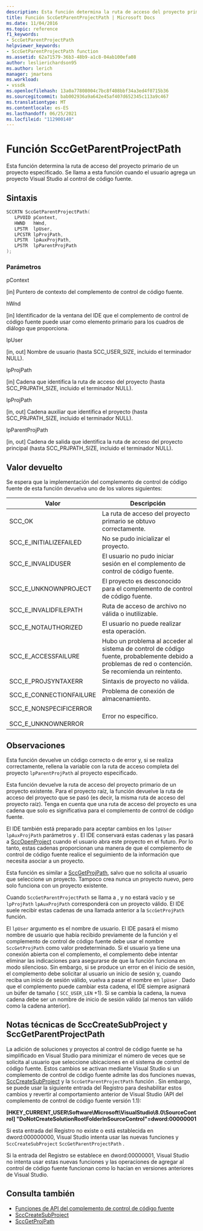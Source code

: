 ```yaml
---
description: Esta función determina la ruta de acceso del proyecto primario de un proyecto especificado.
title: Función SccGetParentProjectPath | Microsoft Docs
ms.date: 11/04/2016
ms.topic: reference
f1_keywords:
- SccGetParentProjectPath
helpviewer_keywords:
- SccGetParentProjectPath function
ms.assetid: 62a71579-36b3-48b9-a1c8-04ab100efa08
author: leslierichardson95
ms.author: lerich
manager: jmartens
ms.workload:
- vssdk
ms.openlocfilehash: 13a0a77808004c7bc8f408bbf34a3ed4f0715b36
ms.sourcegitcommit: bab002936a9a642e45af407d652345c113a9c467
ms.translationtype: MT
ms.contentlocale: es-ES
ms.lasthandoff: 06/25/2021
ms.locfileid: "112900140"
---
```

# <a name="sccgetparentprojectpath-function"></a>Función SccGetParentProjectPath
Esta función determina la ruta de acceso del proyecto primario de un proyecto especificado. Se llama a esta función cuando el usuario agrega un proyecto Visual Studio al control de código fuente.

## <a name="syntax"></a>Sintaxis

```cpp
SCCRTN SccGetParentProjectPath(
   LPVOID pContext,
   HWND   hWnd,
   LPSTR  lpUser,
   LPCSTR lpProjPath,
   LPSTR  lpAuxProjPath,
   LPSTR  lpParentProjPath
);
```

### <a name="parameters"></a>Parámetros
 pContext

[in] Puntero de contexto del complemento de control de código fuente.

 hWnd

[in] Identificador de la ventana del IDE que el complemento de control de código fuente puede usar como elemento primario para los cuadros de diálogo que proporciona.

 lpUser

[in, out] Nombre de usuario (hasta SCC_USER_SIZE, incluido el terminador NULL).

 lpProjPath

[in] Cadena que identifica la ruta de acceso del proyecto (hasta SCC_PRJPATH_SIZE, incluido el terminador NULL).

 lpProjPath

[in, out] Cadena auxiliar que identifica el proyecto (hasta SCC_PRJPATH_SIZE, incluido el terminador NULL).

 lpParentProjPath

[in, out] Cadena de salida que identifica la ruta de acceso del proyecto principal (hasta SCC_PRJPATH_SIZE, incluido el terminador NULL).

## <a name="return-value"></a>Valor devuelto
 Se espera que la implementación del complemento de control de código fuente de esta función devuelva uno de los valores siguientes:

|Valor|Descripción|
|-----------|-----------------|
|SCC_OK|La ruta de acceso del proyecto primario se obtuvo correctamente.|
|SCC_E_INITIALIZEFAILED|No se pudo inicializar el proyecto.|
|SCC_E_INVALIDUSER|El usuario no pudo iniciar sesión en el complemento de control de código fuente.|
|SCC_E_UNKNOWNPROJECT|El proyecto es desconocido para el complemento de control de código fuente.|
|SCC_E_INVALIDFILEPATH|Ruta de acceso de archivo no válida o inutilizable.|
|SCC_E_NOTAUTHORIZED|El usuario no puede realizar esta operación.|
|SCC_E_ACCESSFAILURE|Hubo un problema al acceder al sistema de control de código fuente, probablemente debido a problemas de red o contención. Se recomienda un reintento.|
|SCC_E_PROJSYNTAXERR|Sintaxis de proyecto no válida.|
|SCC_E_CONNECTIONFAILURE|Problema de conexión de almacenamiento.|
|SCC_E_NONSPECIFICERROR<br /><br /> SCC_E_UNKNOWNERROR|Error no específico.|

## <a name="remarks"></a>Observaciones
 Esta función devuelve un código correcto o de error y, si se realiza correctamente, rellena la variable con la ruta de acceso completa del proyecto `lpParentProjPath` al proyecto especificado.

 Esta función devuelve la ruta de acceso del proyecto primario de un proyecto existente. Para el proyecto raíz, la función devuelve la ruta de acceso del proyecto que se pasó (es decir, la misma ruta de acceso del proyecto raíz). Tenga en cuenta que una ruta de acceso del proyecto es una cadena que solo es significativa para el complemento de control de código fuente.

 El IDE también está preparado para aceptar cambios en los `lpUser` `lpAuxProjPath` parámetros y . El IDE conservará estas cadenas y las pasará a [SccOpenProject](../extensibility/sccopenproject-function.md) cuando el usuario abra este proyecto en el futuro. Por lo tanto, estas cadenas proporcionan una manera de que el complemento de control de código fuente realice el seguimiento de la información que necesita asociar a un proyecto.

 Esta función es similar a [SccGetProjPath](../extensibility/sccgetprojpath-function.md), salvo que no solicita al usuario que seleccione un proyecto. Tampoco crea nunca un proyecto nuevo, pero solo funciona con un proyecto existente.

 Cuando `SccGetParentProjectPath` se llama a , y no estará vacío y se `lpProjPath` `lpAuxProjPath` corresponderá con un proyecto válido. El IDE suele recibir estas cadenas de una llamada anterior a la `SccGetProjPath` función.

 El `lpUser` argumento es el nombre de usuario. El IDE pasará el mismo nombre de usuario que había recibido previamente de la función y el complemento de control de código fuente debe usar el nombre `SccGetProjPath` como valor predeterminado. Si el usuario ya tiene una conexión abierta con el complemento, el complemento debe intentar eliminar las indicaciones para asegurarse de que la función funciona en modo silencioso. Sin embargo, si se produce un error en el inicio de sesión, el complemento debe solicitar al usuario un inicio de sesión y, cuando reciba un inicio de sesión válido, vuelva a pasar el nombre en `lpUser` . Dado que el complemento puede cambiar esta cadena, el IDE siempre asignará un búfer de tamaño ( `SCC_USER_LEN` +1). Si se cambia la cadena, la nueva cadena debe ser un nombre de inicio de sesión válido (al menos tan válido como la cadena anterior).

## <a name="technical-notes-for-scccreatesubproject-and-sccgetparentprojectpath"></a>Notas técnicas de SccCreateSubProject y SccGetParentProjectPath
 La adición de soluciones y proyectos al control de código fuente se ha simplificado en Visual Studio para minimizar el número de veces que se solicita al usuario que seleccione ubicaciones en el sistema de control de código fuente. Estos cambios se activan mediante Visual Studio si un complemento de control de código fuente admite las dos funciones nuevas, [SccCreateSubProject](../extensibility/scccreatesubproject-function.md) y la `SccGetParentProjectPath` función . Sin embargo, se puede usar la siguiente entrada del Registro para deshabilitar estos cambios y revertir al comportamiento anterior de Visual Studio (API del complemento de control de código fuente versión 1.1):

 **[HKEY_CURRENT_USER\Software\Microsoft\VisualStudio\8.0\SourceControl] "DoNotCreateSolutionRootFolderInSourceControl"=dword:00000001**

 Si esta entrada del Registro no existe o está establecida en dword:000000000, Visual Studio intenta usar las nuevas funciones y `SccCreateSubProject` `SccGetParentProjectPath` .

 Si la entrada del Registro se establece en dword:00000001, Visual Studio no intenta usar estas nuevas funciones y las operaciones de agregar al control de código fuente funcionan como lo hacían en versiones anteriores de Visual Studio.

## <a name="see-also"></a>Consulta también
- [Funciones de API del complemento de control de código fuente](../extensibility/source-control-plug-in-api-functions.md)
- [SccCreateSubProject](../extensibility/scccreatesubproject-function.md)
- [SccGetProjPath](../extensibility/sccgetprojpath-function.md)
